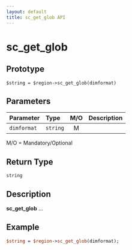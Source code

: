 ```yaml
---
layout: default
title: sc_get_glob API
---
```



sc_get_glob
===========


Prototype
---------

```
$string = $region->sc_get_glob(dimformat)
```


Parameters
----------

| Parameter | Type     | M/O | Description                                    |
|:----------|:---------|:---:|:-----------------------------------------------|
| `dimformat` | `string` |  M  |                                              |

M/O = Mandatory/Optional


Return Type
-----------

`string`


Description
-----------

**sc_get_glob** ...


Example
-------

```perl
$string = $region->sc_get_glob(dimformat);
```
